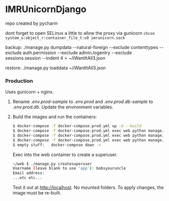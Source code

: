 # IMRUnicornDjango
repo created by pycharm


dont forget to open SELinux a little to allow the proxy via gunicorn
`chcon system_u:object_r:container_file_t:s0 imrunicorn.sock`


backup: ./manage.py dumpdata --natural-foreign --exclude contenttypes --exclude auth.permission --exclude admin.logentry --exclude sessions.session --indent 4 > ~/iWantItAll3.json

restore: ./manage.py loaddata ~/iWantItAll3.json


### Production

Uses gunicorn + nginx.

1. Rename *.env.prod-sample* to *.env.prod* and *.env.prod.db-sample* to *.env.prod.db*. Update the environment variables.
1. Build the images and run the containers:

    ```sh
    $ docker-compose -f docker-compose.prod.yml up -d --build
    $ docker-compose -f docker-compose.prod.yml exec web python manage.py makemigrations --no-input
    $ docker-compose -f docker-compose.prod.yml exec web python manage.py migrate --no-input
    $ docker-compose -f docker-compose.prod.yml exec web python manage.py collectstatic --no-input --clear
    $ empty stuff:   docker-compose down -v
    ```
    Exec into the web container to create a superuser.
    ```sh
    ~/web $ ./manage.py createsuperuser
    Username (leave blank to use 'app'): bobsyouruncle
    Email address: 
    ...etc etc...
    ```

    Test it out at [http://localhost](http://localhost). No mounted folders. To apply changes, the image must be re-built.
